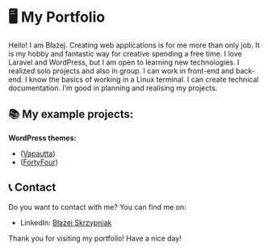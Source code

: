 # 🖥️ My Portfolio

Hello! I am Błażej. Creating web applications is for me more than only job. It is my hobby and fantastic way for creative spending a free time. I love Laravel and WordPress, but I am open to learning new technologies. I realized solo projects and also in group. I can work in front-end and back-end. I know the basics of working in a Linux terminal. I can create technical documentation. I’m good in planning and realising my projects.

## 📚 My example projects:

**WordPress themes:**
- ([Vapautta](https://github.com/Angir777/vapautta))
- ([FortyFour](https://github.com/Angir777/fortyfour))

## 📞 Contact

Do you want to contact with me? You can find me on:
- LinkedIn: [Błażej Skrzypniak]([https://www.linkedin.com/in/twojeimie/](https://www.linkedin.com/in/skrzypniak/))

Thank you for visiting my portfolio! Have a nice day!
